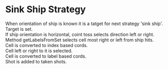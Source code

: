 # Sink Ship Strategy

When orientation of ship is known it is a tatget for next strategy 'sink ship'.  
Target is set.  
If ship orientation is horizontal, coint toss selects direction left or right.  
Method getLabelsFromSet selects cell most right or left from ship hits.  
Cell is converted to index based cords.  
Cell left or right to it is selected.  
Cell is converted to label based cords.  
Shot is added to taken shots.
